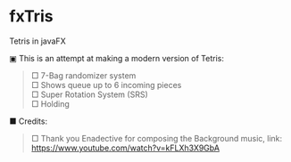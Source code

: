 # fxTris
Tetris in javaFX

 ▣ This is an attempt at making a modern version of Tetris:                                                                                                                        
 >□ 7-Bag randomizer system                                                                                                                         
 >□ Shows queue up to 6 incoming pieces                                                                                                                        
 >□ Super Rotation System (SRS)                                                                                                                        
 >□ Holding                                                                                                                        

■	 Credits:                                                                                                                        
>□ Thank you Enadective for composing the Background music, link: https://www.youtube.com/watch?v=kFLXh3X9GbA

